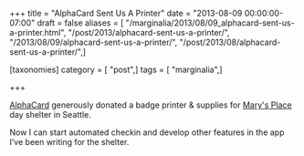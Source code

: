 +++
title = "AlphaCard Sent Us A Printer"
date = "2013-08-09 00:00:00-07:00"
draft = false
aliases = [ "/marginalia/2013/08/09_alphacard-sent-us-a-printer.html", "/post/2013/alphacard-sent-us-a-printer/", "/2013/08/09/alphacard-sent-us-a-printer/", "/post/2013/08/alphacard-sent-us-a-printer/",]

[taxonomies]
category = [ "post",]
tags = [ "marginalia",]

+++

[AlphaCard]: https://www.alphacard.com
[Mary's Place]: https://marysplaceseattle.org

[AlphaCard][] generously donated a badge printer & supplies for [Mary's Place][]
day shelter in Seattle.

Now I can start automated checkin and develop other features in the app I’ve
been writing for the shelter.